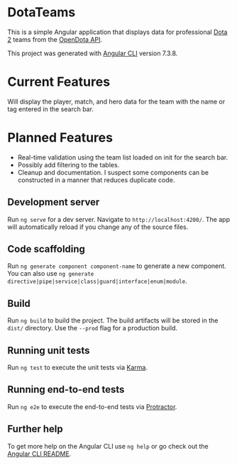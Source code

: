 # DotaTeams

This is a simple Angular application that displays data for professional [Dota 2](http://dota2.com/) teams from the [OpenDota API](https://docs.opendota.com/).

This project was generated with [Angular CLI](https://github.com/angular/angular-cli) version 7.3.8.

# Current Features

Will display the player, match, and hero data for the team with the name or tag entered in the search bar. 

# Planned Features

- Real-time validation using the team list loaded on init for the search bar.
- Possibly add filtering to the tables. 
- Cleanup and documentation. I suspect some components can be constructed in a manner that reduces duplicate code. 

## Development server

Run `ng serve` for a dev server. Navigate to `http://localhost:4200/`. The app will automatically reload if you change any of the source files.

## Code scaffolding

Run `ng generate component component-name` to generate a new component. You can also use `ng generate directive|pipe|service|class|guard|interface|enum|module`.

## Build

Run `ng build` to build the project. The build artifacts will be stored in the `dist/` directory. Use the `--prod` flag for a production build.

## Running unit tests

Run `ng test` to execute the unit tests via [Karma](https://karma-runner.github.io).

## Running end-to-end tests

Run `ng e2e` to execute the end-to-end tests via [Protractor](http://www.protractortest.org/).

## Further help

To get more help on the Angular CLI use `ng help` or go check out the [Angular CLI README](https://github.com/angular/angular-cli/blob/master/README.md).
